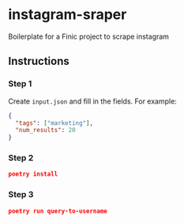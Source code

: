 # instagram-sraper
Boilerplate for a Finic project to scrape instagram

## Instructions

### Step 1
Create `input.json` and fill in the fields. For example:
```json
{
  "tags": ["marketing"],
  "num_results": 20
}
```

### Step 2
```json
poetry install

```

### Step 3
```json
poetry run query-to-username

```